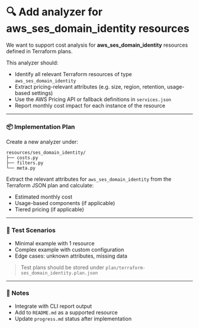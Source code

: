 # 🔍 Add analyzer for aws_ses_domain_identity resources

We want to support cost analysis for **aws_ses_domain_identity** resources defined in Terraform plans.

This analyzer should:
- Identify all relevant Terraform resources of type `aws_ses_domain_identity`
- Extract pricing-relevant attributes (e.g. size, region, retention, usage-based settings)
- Use the AWS Pricing API or fallback definitions in `services.json`
- Report monthly cost impact for each instance of the resource

---

### 📦 Implementation Plan

Create a new analyzer under:

```
resources/ses_domain_identity/
├── costs.py
├── filters.py
└── meta.py
```

Extract the relevant attributes for `aws_ses_domain_identity` from the Terraform JSON plan and calculate:
- Estimated monthly cost
- Usage-based components (if applicable)
- Tiered pricing (if applicable)

---

### 🧪 Test Scenarios

- Minimal example with 1 resource
- Complex example with custom configuration
- Edge cases: unknown attributes, missing data

> Test plans should be stored under `plan/terraform-ses_domain_identity.plan.json`

---

### 🧱 Notes

- Integrate with CLI report output
- Add to `README.md` as a supported resource
- Update `progress.md` status after implementation